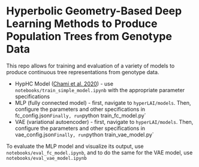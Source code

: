 **Hyperbolic Geometry-Based Deep Learning
Methods to Produce Population Trees from
Genotype Data**
==============================


This repo allows for training and evaluation of a variety of models to produce continuous tree representations from genotype data. 
- HypHC Model ([Chami et al. 2020](https://arxiv.org/pdf/2010.00402.pdf)) - use `notebooks/train_simple_model.ipynb` with the appropriate parameter specifications
- MLP (fully connected model) - first, navigate to `hyperLAI/models`. Then, configure the parameters and other specifications in fc_config.json` Finally, run `python train_fc_model.py`
- VAE (variational autoencoder) - first, navigate to `hyperLAI/models`. Then, configure the parameters and other specifications in vae_config.json` Finally, run `python train_vae_model.py`

To evaluate the MLP model and visualize its output, use `notebooks/eval_fc_model.ipynb`, and to do the same for the VAE model, use `notebooks/eval_vae_model.ipynb`
